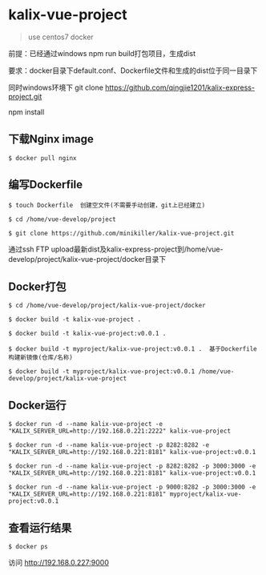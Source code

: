 # kalix-vue-project

> use centos7 docker

前提：已经通过windows npm run build打包项目，生成dist

要求：docker目录下default.conf、Dockerfile文件和生成的dist位于同一目录下

同时windows环境下 git clone https://github.com/qingjie1201/kalix-express-project.git

npm install

## 下载Nginx image

```
$ docker pull nginx
```

## 编写Dockerfile

```
$ touch Dockerfile  创建空文件(不需要手动创建，git上已经建立)

$ cd /home/vue-develop/project

$ git clone https://github.com/minikiller/kalix-vue-project.git
```

通过ssh FTP upload最新dist及kalix-express-project到/home/vue-develop/project/kalix-vue-project/docker目录下

## Docker打包

```
$ cd /home/vue-develop/project/kalix-vue-project/docker

$ docker build -t kalix-vue-project .

$ docker build -t kalix-vue-project:v0.0.1 .

$ docker build -t myproject/kalix-vue-project:v0.0.1 .  基于Dockerfile构建新镜像(仓库/名称)

$ docker build -t myproject/kalix-vue-project:v0.0.1 /home/vue-develop/project/kalix-vue-project
```

## Docker运行

```
$ docker run -d --name kalix-vue-project -e "KALIX_SERVER_URL=http://192.168.0.221:2222" kalix-vue-project

$ docker run -d --name kalix-vue-project -p 8282:8282 -e "KALIX_SERVER_URL=http://192.168.0.221:8181" kalix-vue-project:v0.0.1

$ docker run -d --name kalix-vue-project -p 8282:8282 -p 3000:3000 -e "KALIX_SERVER_URL=http://192.168.0.221:8181" kalix-vue-project:v0.0.1

$ docker run -d --name kalix-vue-project -p 9000:8282 -p 3000:3000 -e "KALIX_SERVER_URL=http://192.168.0.221:8181" myproject/kalix-vue-project:v0.0.1
```

## 查看运行结果

```
$ docker ps
```

访问 http://192.168.0.227:9000
